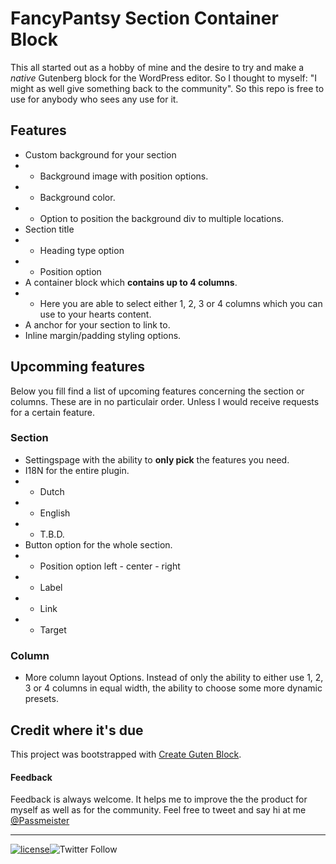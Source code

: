 # FancyPantsy Section Container Block
This all started out as a hobby of mine and the desire to try and make a _native_ Gutenberg block for the WordPress editor. So I thought to myself: "I might as well give something back to the community". So this repo is free to use for anybody who sees any use for it.

## Features
- Custom background for your section
- - Background image with position options.
- - Background color.
- - Option to position the background div to multiple locations.
- Section title
- - Heading type option
- - Position option
- A container block which **contains up to 4 columns**.
- - Here you are able to select either 1, 2, 3 or 4 columns which you can use to your hearts content.
- A anchor for your section to link to.
- Inline margin/padding styling options.

## Upcomming features
Below you fill find a list of upcoming features concerning the section or columns. These are in no particulair order. Unless I would receive requests for a certain feature. 

### Section
- Settingspage with the ability to **only pick** the features you need.
- I18N for the entire plugin.
- - Dutch
- - English
- - T.B.D.
- Button option for the whole section.
- - Position option left - center - right
- - Label
- - Link
- - Target

### Column
- More column layout Options. Instead of only the ability to either use 1, 2, 3 or 4 columns in equal width, the ability to choose some more dynamic presets.

## Credit where it's due
This project was bootstrapped with [Create Guten Block](https://github.com/ahmadawais/create-guten-block).

#### Feedback
Feedback is always welcome. It helps me to improve the the product for myself as well as for the community. Feel free to tweet and say hi at me [@Passmeister](https://twitter.com/Passmeister/)

---

[![license](https://img.shields.io/cran/l/devtools)](https://github.com/pascalvangaal/fancypantsy-section-container-block/blob/master/LICENSE.txt)![Twitter Follow](https://img.shields.io/twitter/follow/Passmeister?style=social)